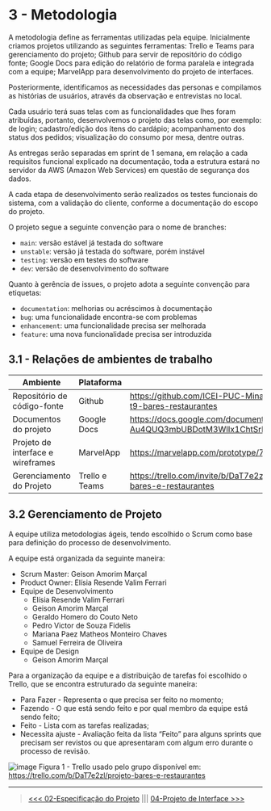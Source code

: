 
# 3 - Metodologia

A metodologia define as ferramentas utilizadas pela equipe. Inicialmente criamos projetos utilizando as seguintes ferramentas: Trello e Teams para gerenciamento do projeto; Github para servir de repositório do código fonte; Google Docs para edição do relatório de forma paralela e integrada com a equipe; MarvelApp para desenvolvimento do projeto de interfaces.

Posteriormente, identificamos as necessidades das personas e compilamos as histórias de usuários, através da observação e entrevistas no local.

Cada usuário terá suas telas com as funcionalidades que lhes foram atribuídas, portanto, desenvolvemos o projeto das telas como, por exemplo: de login; cadastro/edição dos ítens do cardápio; acompanhamento dos status dos pedidos; visualização do consumo por mesa, dentre outras.

As entregas serão separadas em sprint de 1 semana, em relação a cada requisitos funcional explicado na documentação, toda a estrutura estará no servidor da AWS (Amazon Web Services) em questão de segurança dos dados.

A cada etapa de desenvolvimento serão realizados os testes funcionais do sistema, com a validação do cliente, conforme a documentação do escopo do projeto.


O projeto segue a seguinte convenção para o nome de branches:

- `main`: versão estável já testada do software
- `unstable`: versão já testada do software, porém instável
- `testing`: versão em testes do software
- `dev`: versão de desenvolvimento do software

Quanto à gerência de issues, o projeto adota a seguinte convenção para
etiquetas:

- `documentation`: melhorias ou acréscimos à documentação
- `bug`: uma funcionalidade encontra-se com problemas
- `enhancement`: uma funcionalidade precisa ser melhorada
- `feature`: uma nova funcionalidade precisa ser introduzida

## 3.1 - Relações de ambientes de trabalho


|Ambiente   |Plataforma   | Link de acesso  |  
|-----------|-------------|-----------------|
| Repositório de código-fonte|Github|https://github.com/ICEI-PUC-Minas-PMV-ADS/pmv-ads-2022-2-e1-proj-web-t9-bares-restaurantes|
| Documentos do projeto  |Google Docs|https://docs.google.com/document/d/1PRYTSqOD7-Au4QUQ3mbUBDotM3WlIx1ChtSrP|
| Projeto de interface e wireframes|MarvelApp|https://marvelapp.com/prototype/71eh8dc|
|Gerenciamento do Projeto|Trello e Teams|https://trello.com/invite/b/DaT7e2zl/9369b7d3fe81adf81157bd6659f45341/projeto-bares-e-restaurantes|


## 3.2 Gerenciamento de Projeto

A equipe utiliza metodologias ágeis, tendo escolhido o Scrum como base para definição do processo de desenvolvimento. 

A equipe está organizada da seguinte maneira: 

- Scrum Master: Geison Amorim Marçal
- Product Owner: Elísia Resende Valim Ferrari
- Equipe de Desenvolvimento
  - Elísia Resende Valim Ferrari
  - Geison Amorim Marçal
  - Geraldo Homero do Couto Neto
  - Pedro Victor de Souza Fidelis
  - Mariana Paez Matheos Monteiro Chaves
  - Samuel Ferreira de Oliveira
- Equipe de Design
  - Geison Amorim Marçal

Para a organização da equipe e a distribuição de tarefas foi escolhido o Trello, que se encontra estruturado da seguinte maneira:

- Para Fazer - Representa o que precisa ser feito no momento;
- Fazendo - O que está sendo feito e por qual membro da equipe está sendo feito;
- Feito - Lista com as tarefas realizadas;
- Necessita ajuste - Avaliação feita da lista “Feito” para alguns sprints que precisam ser revistos ou que apresentaram com algum erro durante o processo de revisão.

![image](https://user-images.githubusercontent.com/70844369/194785194-4f2cf98b-6f98-43f6-bf9f-0ee02858904a.png)
Figura 1 - Trello usado pelo grupo disponível em: https://trello.com/b/DaT7e2zl/projeto-bares-e-restaurantes 
***
> [<<< 02-Especificação do Projeto](./03-Metodologia.md) ||| [04-Projeto de Interface >>>](./04-Projeto%20de%20Interface.md)